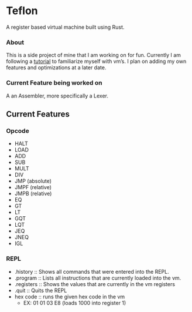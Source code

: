 # Teflon
A register based virtual machine built using Rust.

### About
This is a side project of mine that I am working on for fun. Currently I am following a [tutorial](https://blog.subnetzero.io/post/building-language-vm-part-01/) to familiarize myself with vm’s. I plan on adding my own features and optimizations at a later date.

### Current Feature being worked on
A an Assembler, more specifically a Lexer.

## Current Features
### Opcode
- HALT
- LOAD
- ADD
- SUB
- MULT
- DIV
- JMP (absolute)
- JMPF (relative)
- JMPB (relative)
- EQ
- GT
- LT
- GQT
- LQT
- JEQ
- JNEQ
- IGL

### REPL
- .history :: Shows all commands that were entered into the REPL.
- .program :: Lists all instructions that are currently loaded into the vm.
- .registers :: Shows the values that are currently in the vm registers
- .quit :: Quits the REPL
- hex code :: runs the given hex code in the vm 
    - EX: 01 01 03 E8 (loads 1000 into register 1)
